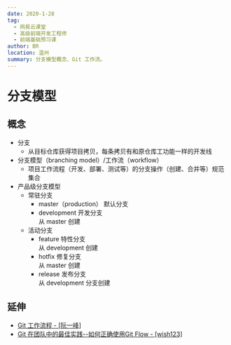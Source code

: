 ```yaml
---
date: 2020-1-28
tag: 
  - 网易云课堂
  - 高级前端开发工程师
  - 前端基础预习课
author: BR
location: 温州
summary: 分支模型概念、Git 工作流。
---
```


# 分支模型

## 概念

* 分支
  * 从目标仓库获得项目拷贝，每条拷贝有和原仓库工功能一样的开发线
* 分支模型（branching model）/工作流（workflow）
  * 项目工作流程（开发、部署、测试等）的分支操作（创建、合并等）规范集合
* 产品级分支模型
  * 常驻分支
    * master（production） 默认分支
    * development 开发分支  
      从 master 创建
  * 活动分支
    * feature 特性分支  
      从 development 创建
    * hotfix 修复分支  
      从 master 创建
    * release 发布分支  
      从 development 分支创建

## 延伸

* [Git 工作流程 - [阮一峰]](http://www.ruanyifeng.com/blog/2015/12/git-workflow.html)
* [Git 在团队中的最佳实践--如何正确使用Git Flow - [wish123]](https://www.cnblogs.com/wish123/p/9785101.html)